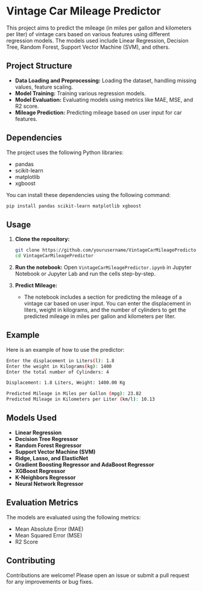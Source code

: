 
# Vintage Car Mileage Predictor

This project aims to predict the mileage (in miles per gallon and kilometers per liter) of vintage cars based on various features using different regression models. The models used include Linear Regression, Decision Tree, Random Forest, Support Vector Machine (SVM), and others.

## Project Structure

- **Data Loading and Preprocessing:** Loading the dataset, handling missing values, feature scaling.
- **Model Training:** Training various regression models.
- **Model Evaluation:** Evaluating models using metrics like MAE, MSE, and R2 score.
- **Mileage Prediction:** Predicting mileage based on user input for car features.

## Dependencies

The project uses the following Python libraries:

- pandas
- scikit-learn
- matplotlib
- xgboost

You can install these dependencies using the following command:

```sh
pip install pandas scikit-learn matplotlib xgboost
```

## Usage

1. **Clone the repository:**
   ```sh
   git clone https://github.com/yourusername/VintageCarMileagePredictor.git
   cd VintageCarMileagePredictor
   ```

2. **Run the notebook:**
   Open `VintageCarMileagePredictor.ipynb` in Jupyter Notebook or Jupyter Lab and run the cells step-by-step.

3. **Predict Mileage:**
   - The notebook includes a section for predicting the mileage of a vintage car based on user input. You can enter the displacement in liters, weight in kilograms, and the number of cylinders to get the predicted mileage in miles per gallon and kilometers per liter.

## Example

Here is an example of how to use the predictor:

```sh
Enter the displacement in Liters(l): 1.8
Enter the weight in Kilograms(kg): 1400
Enter the total number of Cylinders: 4

Displacement: 1.8 Liters, Weight: 1400.00 Kg

Predicted Mileage in Miles per Gallon (mpg): 23.82
Predicted Mileage in Kilometers per Liter (km/l): 10.13
```

## Models Used

- **Linear Regression**
- **Decision Tree Regressor**
- **Random Forest Regressor**
- **Support Vector Machine (SVM)**
- **Ridge, Lasso, and ElasticNet**
- **Gradient Boosting Regressor and AdaBoost Regressor**
- **XGBoost Regressor**
- **K-Neighbors Regressor**
- **Neural Network Regressor**

## Evaluation Metrics

The models are evaluated using the following metrics:

- Mean Absolute Error (MAE)
- Mean Squared Error (MSE)
- R2 Score

## Contributing

Contributions are welcome! Please open an issue or submit a pull request for any improvements or bug fixes.

